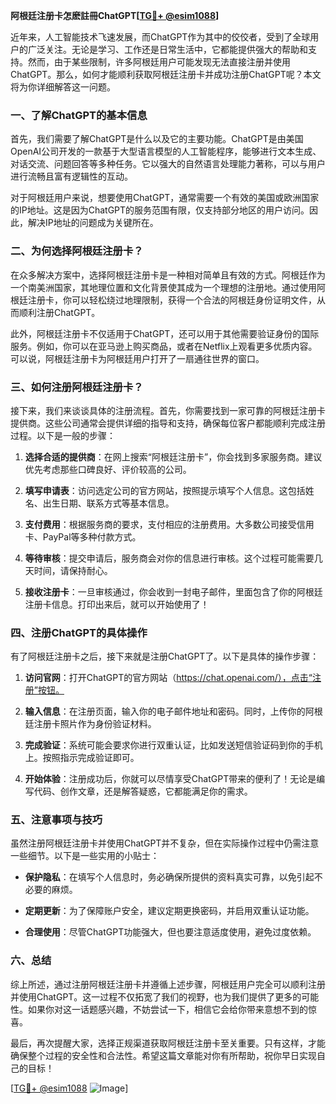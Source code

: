 **阿根廷注册卡怎麽註冊ChatGPT[[TG💪+ @esim1088](https://t.me/s/esim1088)]**

近年来，人工智能技术飞速发展，而ChatGPT作为其中的佼佼者，受到了全球用户的广泛关注。无论是学习、工作还是日常生活中，它都能提供强大的帮助和支持。然而，由于某些限制，许多阿根廷用户可能发现无法直接注册并使用ChatGPT。那么，如何才能顺利获取阿根廷注册卡并成功注册ChatGPT呢？本文将为你详细解答这一问题。

### 一、了解ChatGPT的基本信息

首先，我们需要了解ChatGPT是什么以及它的主要功能。ChatGPT是由美国OpenAI公司开发的一款基于大型语言模型的人工智能程序，能够进行文本生成、对话交流、问题回答等多种任务。它以强大的自然语言处理能力著称，可以与用户进行流畅且富有逻辑性的互动。

对于阿根廷用户来说，想要使用ChatGPT，通常需要一个有效的美国或欧洲国家的IP地址。这是因为ChatGPT的服务范围有限，仅支持部分地区的用户访问。因此，解决IP地址的问题成为关键所在。

### 二、为何选择阿根廷注册卡？

在众多解决方案中，选择阿根廷注册卡是一种相对简单且有效的方式。阿根廷作为一个南美洲国家，其地理位置和文化背景使其成为一个理想的注册地。通过使用阿根廷注册卡，你可以轻松绕过地理限制，获得一个合法的阿根廷身份证明文件，从而顺利注册ChatGPT。

此外，阿根廷注册卡不仅适用于ChatGPT，还可以用于其他需要验证身份的国际服务。例如，你可以在亚马逊上购买商品，或者在Netflix上观看更多优质内容。可以说，阿根廷注册卡为阿根廷用户打开了一扇通往世界的窗口。

### 三、如何注册阿根廷注册卡？

接下来，我们来谈谈具体的注册流程。首先，你需要找到一家可靠的阿根廷注册卡提供商。这些公司通常会提供详细的指导和支持，确保每位客户都能顺利完成注册过程。以下是一般的步骤：

1. **选择合适的提供商**：在网上搜索“阿根廷注册卡”，你会找到多家服务商。建议优先考虑那些口碑良好、评价较高的公司。
   
2. **填写申请表**：访问选定公司的官方网站，按照提示填写个人信息。这包括姓名、出生日期、联系方式等基本信息。

3. **支付费用**：根据服务商的要求，支付相应的注册费用。大多数公司接受信用卡、PayPal等多种付款方式。

4. **等待审核**：提交申请后，服务商会对你的信息进行审核。这个过程可能需要几天时间，请保持耐心。

5. **接收注册卡**：一旦审核通过，你会收到一封电子邮件，里面包含了你的阿根廷注册卡信息。打印出来后，就可以开始使用了！

### 四、注册ChatGPT的具体操作

有了阿根廷注册卡之后，接下来就是注册ChatGPT了。以下是具体的操作步骤：

1. **访问官网**：打开ChatGPT的官方网站（https://chat.openai.com/），点击“注册”按钮。

2. **输入信息**：在注册页面，输入你的电子邮件地址和密码。同时，上传你的阿根廷注册卡照片作为身份验证材料。

3. **完成验证**：系统可能会要求你进行双重认证，比如发送短信验证码到你的手机上。按照指示完成验证即可。

4. **开始体验**：注册成功后，你就可以尽情享受ChatGPT带来的便利了！无论是编写代码、创作文章，还是解答疑惑，它都能满足你的需求。

### 五、注意事项与技巧

虽然注册阿根廷注册卡并使用ChatGPT并不复杂，但在实际操作过程中仍需注意一些细节。以下是一些实用的小贴士：

- **保护隐私**：在填写个人信息时，务必确保所提供的资料真实可靠，以免引起不必要的麻烦。
  
- **定期更新**：为了保障账户安全，建议定期更换密码，并启用双重认证功能。

- **合理使用**：尽管ChatGPT功能强大，但也要注意适度使用，避免过度依赖。

### 六、总结

综上所述，通过注册阿根廷注册卡并遵循上述步骤，阿根廷用户完全可以顺利注册并使用ChatGPT。这一过程不仅拓宽了我们的视野，也为我们提供了更多的可能性。如果你对这一话题感兴趣，不妨尝试一下，相信它会给你带来意想不到的惊喜。

最后，再次提醒大家，选择正规渠道获取阿根廷注册卡至关重要。只有这样，才能确保整个过程的安全性和合法性。希望这篇文章能对你有所帮助，祝你早日实现自己的目标！

[[TG💪+ @esim1088](https://t.me/s/esim1088) ![Image](https://i.postimg.cc/4NQfJmqS/Snipaste-2025-05-13-00-14-12.png)]